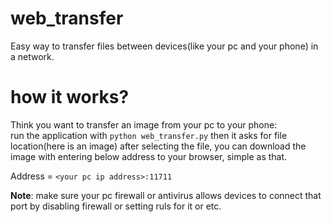 # web_transfer
Easy way to transfer files between devices(like your pc and your phone) in a network.

# how it works?
Think you want to transfer an image from your pc to your phone:  
run the application with ```python web_transfer.py``` then it asks for file location(here is an image) after selecting the file, you can download the image with entering below address to your browser, simple as that.

Address = ```<your pc ip address>:11711```

**Note**: make sure your pc firewall or antivirus allows devices to connect that port by disabling firewall or setting ruls for it or etc.
